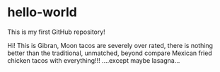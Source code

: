 # hello-world
This is my first GitHub repository!

Hi!
This is Gibran, Moon tacos are severely over rated, there is nothing better than the traditional, unmatched, beyond compare Mexican fried chicken tacos with everything!!! ....except maybe lasagna... 
